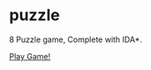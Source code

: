 puzzle
======

8 Puzzle game, Complete with IDA*.

[Play Game!](http://narutooturan.github.io/puzzle/)
